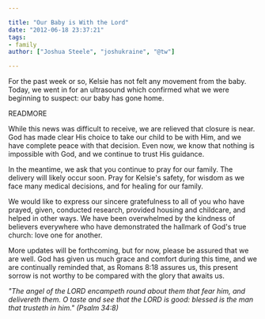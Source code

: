```yaml
---

title: "Our Baby is With the Lord"
date: "2012-06-18 23:37:21"
tags:
- family
author: ["Joshua Steele", "joshukraine", "@tw"]

---
```


For the past week or so, Kelsie has not felt any movement from the baby. Today, we went in for an ultrasound which confirmed what we were beginning to suspect: our baby has gone home.

READMORE

While this news was difficult to receive, we are relieved that closure is near. God has made clear His choice to take our child to be with Him, and we have complete peace with that decision. Even now, we know that nothing is impossible with God, and we continue to trust His guidance.

In the meantime, we ask that you continue to pray for our family. The delivery will likely occur soon. Pray for Kelsie's safety, for wisdom as we face many medical decisions, and for healing for our family.

We would like to express our sincere gratefulness to all of you who have prayed, given, conducted research, provided housing and childcare, and helped in other ways. We have been overwhelmed by the kindness of believers everywhere who have demonstrated the hallmark of God's true church: love one for another.

More updates will be forthcoming, but for now, please be assured that we are well. God has given us much grace and comfort during this time, and we are continually reminded that, as Romans 8:18 assures us, this present sorrow is not worthy to be compared with the glory that awaits us.

*"The angel of the LORD encampeth round about them that fear him, and delivereth them. O taste and see that the LORD is good: blessed is the man that trusteth in him." (Psalm 34:8)*
